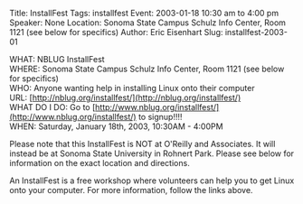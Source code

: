 Title: InstallFest
Tags: installfest
Event: 2003-01-18 10:30 am to 4:00 pm
Speaker: None
Location: Sonoma State Campus Schulz Info Center, Room 1121 (see below for specifics)
Author: Eric Eisenhart
Slug: installfest-2003-01

WHAT: NBLUG InstallFest<br>
WHERE: Sonoma State Campus Schulz Info Center, Room 1121 (see below for specifics)<br>
WHO: Anyone wanting help in installing Linux onto their computer<br>
URL: [http://nblug.org/installfest/](http://nblug.org/installfest/)<br>
WHAT DO I DO: Go to [http://www.nblug.org/installfest/](http://www.nblug.org/installfest/) to signup!!!!<br>
WHEN: Saturday, January 18th, 2003, 10:30AM - 4:00PM

Please note that this InstallFest is NOT at O'Reilly and Associates. It will instead be at Sonoma State University in Rohnert Park. Please see below for information on the exact location and directions.

An InstallFest is a free workshop where volunteers can help you to get Linux onto your computer. For more information, follow the links above.
